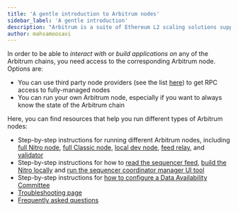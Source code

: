 ```yaml
---
title: 'A gentle introduction to Arbitrum nodes'
sidebar_label: 'A gentle introduction'
description: "Arbitrum is a suite of Ethereum L2 scaling solutions supported by a decentralized network of nodes. This guide introduces you to Arbitrum's node types and how they work together to scale Ethereum."
author: mahsamoosavi
---
```


In order to be able to _interact with_ or _build applications on_ any of the Arbitrum chains, you need access to the corresponding Arbitrum node. Options are:

- You can use third party node providers (see the list [here](/node-running/node-providers.mdx)) to get RPC access to fully-managed nodes
- You can run your own Arbitrum node, especially if you want to always know the state of the Arbitrum chain

Here, you can find resources that help you run different types of Arbitrum nodes:

- Step-by-step instructions for running different Arbitrum nodes, including [full Nitro node](./how-tos/running-a-full-node.mdx), [full Classic node](./how-tos/running-a-classic-node.mdx), [local dev node](./how-tos/local-dev-node.mdx), [feed relay](./how-tos/running-a-feed-relay.mdx), and [validator](./how-tos/running-a-validator.mdx)
- Step-by-step instructions for how to [read the sequencer feed](./how-tos/read-sequencer-feed.md), [build the Nitro locally](./how-tos/build-nitro-locally.md) and [run the sequencer coordinator manager UI tool](./how-tos/running-a-sequencer-coordinator-manager.mdx)
- Step-by-step instructions for [how to configure a Data Availability Committee](/node-running/how-tos/data-availability-committee/introduction.mdx)
- [Troubleshooting page](./troubleshooting-running-nodes.md)
- [Frequently asked questions](./faq.md)
